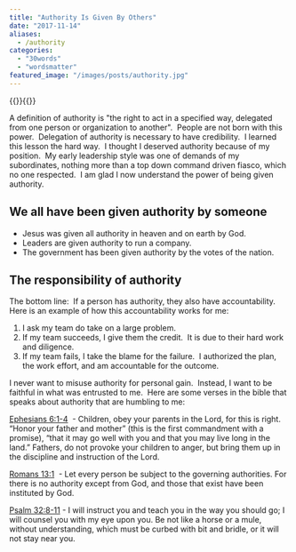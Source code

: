 ```yaml
---
title: "Authority Is Given By Others"
date: "2017-11-14"
aliases:
  - /authority
categories: 
  - "30words"
  - "wordsmatter"
featured_image: "/images/posts/authority.jpg"
---
```


{{<featuredimage>}}{{</featuredimage>}}

A definition of authority is "the right to act in a specified way, delegated from one person or organization to another".  People are not born with this power.  Delegation of authority is necessary to have credibility.  I learned this lesson the hard way.  I thought I deserved authority because of my position.  My early leadership style was one of demands of my subordinates, nothing more than a top down command driven fiasco, which no one respected.  I am glad I now understand the power of being given authority.

## We all have been given authority by someone

- Jesus was given all authority in heaven and on earth by God.
- Leaders are given authority to run a company.
- The government has been given authority by the votes of the nation.

## The responsibility of authority

The bottom line:  If a person has authority, they also have accountability.  Here is an example of how this accountability works for me:

1. I ask my team do take on a large problem.
2. If my team succeeds, I give them the credit.  It is due to their hard work and diligence.
3. If my team fails, I take the blame for the failure.  I authorized the plan, the work effort, and am accountable for the outcome.

I never want to misuse authority for personal gain.  Instead, I want to be faithful in what was entrusted to me.  Here are some verses in the bible that speaks about authority that are humbling to me:

[Ephesians 6:1-4](https://www.biblegateway.com/passage/?search=Ephesians+6%3A1-4&version=ESV)  - Children, obey your parents in the Lord, for this is right. “Honor your father and mother” (this is the first commandment with a promise), “that it may go well with you and that you may live long in the land.” Fathers, do not provoke your children to anger, but bring them up in the discipline and instruction of the Lord.

[Romans 13:1](https://www.biblegateway.com/passage/?search=Romans+13%3A1&version=ESV)  - Let every person be subject to the governing authorities. For there is no authority except from God, and those that exist have been instituted by God.

[Psalm 32:8-11](https://www.biblegateway.com/passage/?search=Psalm+32%3A8-11&version=ESV) - I will instruct you and teach you in the way you should go; I will counsel you with my eye upon you. Be not like a horse or a mule, without understanding, which must be curbed with bit and bridle, or it will not stay near you.
